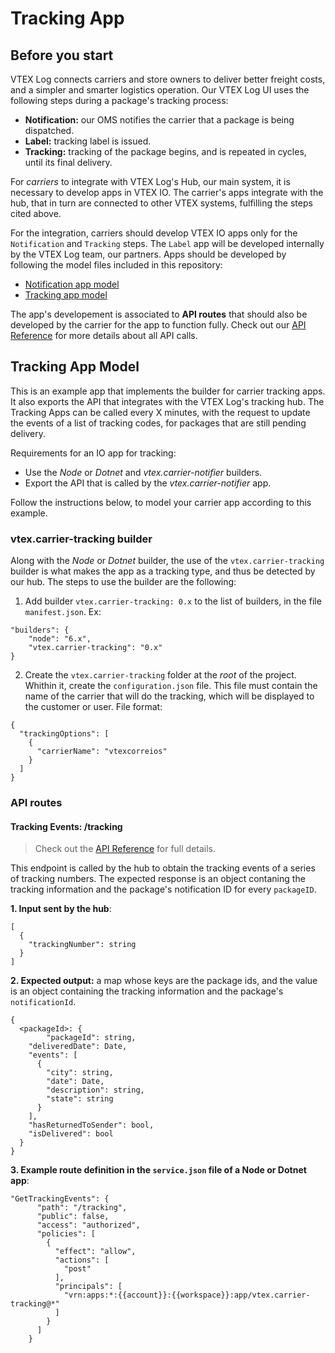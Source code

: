 # Tracking App

## Before you start

VTEX Log connects carriers and store owners to deliver better freight costs, and a simpler and smarter logistics operation. Our VTEX Log UI uses the following steps during a package's tracking process:
- **Notification:** our OMS notifies the carrier that a package is being dispatched.
- **Label:** tracking label is issued.
- **Tracking:** tracking of the package begins, and is repeated in cycles, until its final delivery.

For *carriers* to integrate with VTEX Log's Hub, our main system, it is necessary to develop apps in VTEX IO. The carrier's apps integrate with the hub, that in turn are connected to other VTEX systems, fulfilling the steps cited above.

For the integration, carriers should develop VTEX IO apps only for the `Notification` and `Tracking` steps. The `Label` app will be developed internally by the VTEX Log team, our partners. Apps should be developed by following the model files included in this repository:
- [Notification app model](https://github.com/vtex-apps/carrier-hubs-examples/tree/main/carrier-notifier-example)
- [Tracking app model](https://github.com/vtex-apps/carrier-hubs-examples/tree/main/carrier-tracking-example)

The app's developement is associated to **API routes** that should also be developed by the carrier for the app to function fully. Check out our [API Reference]() for more details about all API calls.

## Tracking App Model

This is an example app that implements the builder for carrier tracking apps. It also exports the API that integrates with the VTEX Log's tracking hub. The Tracking Apps can be called every X minutes, with the request to update the events of a list of tracking codes, for packages that are still pending delivery.

Requirements for an IO app for tracking:
- Use the *Node* or *Dotnet* and *vtex.carrier-notifier* builders.
- Export the API that is called by the *vtex.carrier-notifier* app.

Follow the instructions below, to model your carrier app according to this example.

### vtex.carrier-tracking builder
Along with the *Node* or *Dotnet* builder, the use of the `vtex.carrier-tracking` builder is what makes the app as a tracking type, and thus be detected by our hub. The steps to use the builder are the following:

1. Add builder `vtex.carrier-tracking: 0.x` to the list of builders, in the file `manifest.json`. 
Ex:
```
"builders": {
    "node": "6.x",
    "vtex.carrier-tracking": "0.x"
}
```
2. Create the `vtex.carrier-tracking` folder at the *root* of the project.
 Whithin it, create the `configuration.json` file. 
 This file must contain the name of the carrier that will do the tracking, which will be displayed to the customer or user.  File format:
```
{
  "trackingOptions": [
    {
      "carrierName": "vtexcorreios"
    }
  ]
}
```

### API routes

#### Tracking Events: /tracking

> Check out the [API Reference]() for full details.

This endpoint is called by the hub to  obtain the tracking events of a series of tracking numbers. The expected response is an object contaning the tracking information and the package's notification ID for every `packageID`.

**1. Input sent by the hub**:
```
[
  {
    "trackingNumber": string
  }
]
```
**2. Expected output:** a map whose keys are the package ids, and the value is an object containing the tracking information and the package's `notificationId`.
```
{
  <packageId>: {
		"packageId": string,
    "deliveredDate": Date,
    "events": [
      {
        "city": string,
        "date": Date,
        "description": string,
        "state": string
      }
    ],
    "hasReturnedToSender": bool,
    "isDelivered": bool
  }
}
```
**3. Example route definition in the `service.json` file of a Node or Dotnet app**:
```
"GetTrackingEvents": {
      "path": "/tracking",
      "public": false,
      "access": "authorized",
      "policies": [
        {
          "effect": "allow",
          "actions": [
            "post"
          ],
          "principals": [
            "vrn:apps:*:{{account}}:{{workspace}}:app/vtex.carrier-tracking@*"
          ]
        }
      ]
    }
```
